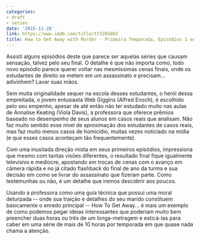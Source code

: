 ```yaml
---
categories:
- draft
- series
date: '2015-11-28'
link: https://www.imdb.com/title/tt3205802
title: How to Get Away with Murder - Primeira Temporada, Episódios 1 ao 3
---
```


Assisti alguns episódios deste que parece ser aquelas séries que causam sensação, talvez pelo seu final. O detalhe é que não importa como, todo novo episódio parece querer voltar nas mesmíssimas cenas finais, onde os estudantes de direito se metem em um assassinato e precisam... adivinhem? Lavar suas mãos.

Sem muita originalidade sequer na escola desses estudantes, o herói dessa empreitada, o jovem entusiasta Web Giggins (Alfred Enoch), é escolhido pelo seu empenho, apesar de até então não ter estudado muito nas aulas de Annalise Keating (Viola Davis), a professora que oferece prêmios baseado no desempenho de seus alunos em casos reais que analisam. Não faz muito sentido esse nível de aproximação dos estudantes de casos reais, mas faz muito menos casos de homicídio, muitas vezes noticiado na mídia (e que esses casos aconteçam tão frequentemente).

Com uma inusitada direção mista em seus primeiros episódios, impressiona que mesmo com tantas visões diferentes, o resultado final fique igualmente televisivo e medíocre, apostando em trocas de cenas com o avanço em câmera rápida e no já citado flashback do final de ano da turma e sua decisão em como se livrar do assassinato que fizeram parte. Como testemunhas ou não, é um detalhe que iremos descobrir aos poucos.

Usando a professora como uma guia técnica que possui uma moral deturpada -- onde sua traição e detalhes do seu marido constituem basicamente o enredo principal -- How To Get Away... é mais um exemplo de como podemos pegar ideias interessantes que poderiam muito bem preencher duas horas ou três de um longa-metragem e esticá-las para caber em uma série de mais de 10 horas por temporada em que quase nada chama a atenção.